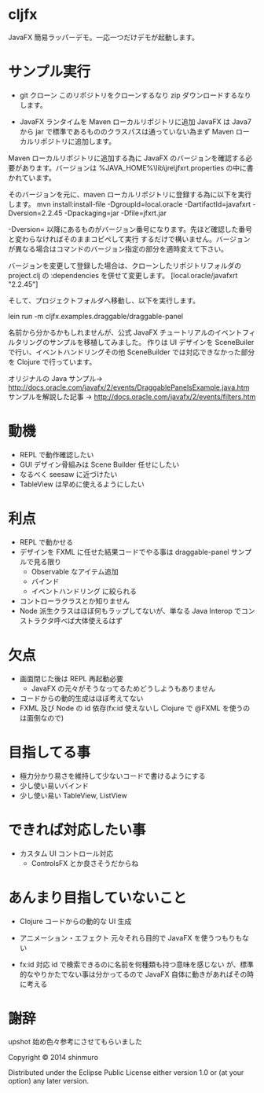 # cljfx
JavaFX 簡易ラッパーデモ。一応一つだけデモが起動します。

# サンプル実行
* git クローン
このリポジトリをクローンするなり zip ダウンロードするなりします。

* JavaFX ランタイムを Maven ローカルリポジトリに追加
JavaFX は Java7 から jar で標準であるもののクラスパスは通っていない為まず Maven ローカルリポジトリに追加します。

Maven ローカルリポジトリに追加する為に JavaFX のバージョンを確認する必要があります。バージョンは %JAVA_HOME%\lib\jre\jfxrt.properties の中に書かれています。

そのバージョンを元に、maven ローカルリポジトリに登録する為に以下を実行します。
mvn install:install-file -DgroupId=local.oracle -DartifactId=javafxrt -Dversion=2.2.45 -Dpackaging=jar -Dfile=jfxrt.jar

-Dversion= 以降にあるものがバージョン番号になります。先ほど確認した番号と変わらなければそのままコピペして実行
するだけで構いません。バージョンが異なる場合はコマンドのバージョン指定の部分を適時変えて下さい。

バージョンを変更して登録した場合は、クローンしたリポジトリフォルダの project.clj の :dependencies を併せて変更します。
[local.oracle/javafxrt "2.2.45"]

そして、プロジェクトフォルダへ移動し、以下を実行します。

lein run -m cljfx.examples.draggable/draggable-panel

名前から分かるかもしれませんが、公式 JavaFX チュートリアルのイベントフィルタリングのサンプルを移植してみました。
作りは UI デザインを SceneBuiler で行い、イベントハンドリングその他 SceneBuilder では対応できなかった部分を
Clojure で行っています。

オリジナルの Java サンプル→ http://docs.oracle.com/javafx/2/events/DraggablePanelsExample.java.htm
サンプルを解説した記事    → http://docs.oracle.com/javafx/2/events/filters.htm

# 動機
- REPL で動作確認したい
- GUI デザイン骨組みは Scene Builder 任せにしたい
- なるべく seesaw に近づけたい
- TableView は早めに使えるようにしたい

# 利点
- REPL で動かせる
- デザインを FXML に任せた結果コードでやる事は draggable-panel サンプルで見る限り
  - Observable なアイテム追加
  - バインド
  - イベントハンドリング
  に絞られる
- コントローラクラスとか知りません
- Node 派生クラスはほぼ何もラップしてないが、単なる Java Interop でコンストラクタ呼べば大体使えるはず

# 欠点
- 画面閉じた後は REPL 再起動必要
  - JavaFX の元々がそうなってるためどうしようもありません
- コードからの動的生成はほぼ考えてない
- FXML 及び Node の id 依存(fx:id 使えないし Clojure で @FXML を使うのは面倒なので)

# 目指してる事
- 極力分かり易さを維持して少ないコードで書けるようにする
- 少し使い易いバインド
- 少し使い易い TableView, ListView

# できれば対応したい事
- カスタム UI コントロール対応
  - ControlsFX とか良さそうだからね

# あんまり目指していないこと
- Clojure コードからの動的な UI 生成
- アニメーション・エフェクト
元々それら目的で JavaFX を使うつもりもない

- fx:id 対応
id で検索できるのに名前を何種類も持つ意味を感じない
が、標準的なやりかたでない事は分かってるので JavaFX 自体に動きがあればその時に考える

# 謝辞
upshot 始め色々参考にさせてもらいました

Copyright © 2014 shinmuro

Distributed under the Eclipse Public License either version 1.0 or (at your option) any later version.

